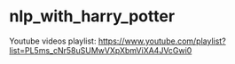 # nlp_with_harry_potter
Youtube videos playlist: https://www.youtube.com/playlist?list=PL5ms_cNr58uSUMwVXpXbmViXA4JVcGwi0
